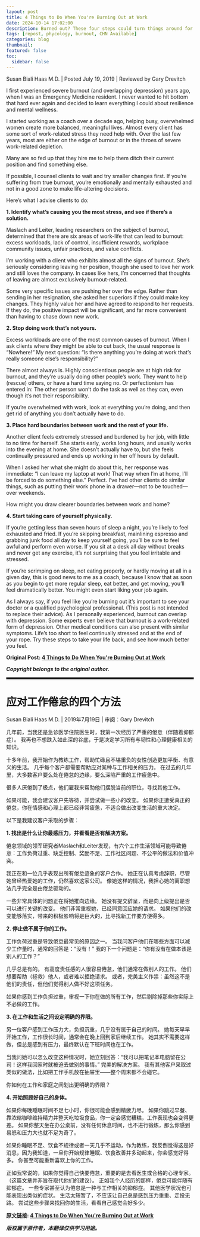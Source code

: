 ```yaml
---
layout: post
title: 4 Things to Do When You're Burning Out at Work
date: 2024-10-14 17:02:00
description: Burned out? These four steps could turn things around for you.
tags: [repost, phycology, burnout, CHN Available]
categories: blog
thumbnail:
featured: false
toc:
  sidebar: false
---
```


Susan Biali Haas M.D. \| Posted July 19, 2019 \| Reviewed by Gary Drevitch

I first experienced severe burnout (and overlapping depression) years ago, when I was an Emergency Medicine resident.
I never wanted to hit bottom that hard ever again and decided to learn everything I could about resilience and mental wellness.

I started working as a coach over a decade ago, helping busy, overwhelmed women create more balanced, meaningful lives.
Almost every client has some sort of work-related stress they need help with.
Over the last few years, most are either on the edge of burnout or in the throes of severe work-related depletion.

Many are so fed up that they hire me to help them ditch their current position and find something else.

If possible, I counsel clients to wait and try smaller changes first.
If you’re suffering from true burnout, you’re emotionally and mentally exhausted and not in a good zone to make life-altering decisions.

Here’s what I advise clients to do:

**1. Identify what’s causing you the most stress, and see if there’s a solution.**

Maslach and Leiter, leading researchers on the subject of burnout, determined that there are six areas of work-life that can lead to burnout: excess workloads, lack of control, insufficient rewards, workplace community issues, unfair practices, and value conflicts.

I’m working with a client who exhibits almost all the signs of burnout.
She’s seriously considering leaving her position, though she used to love her work and still loves the company.
In cases like hers, I’m concerned that thoughts of leaving are almost exclusively burnout-related.

Some very specific issues are pushing her over the edge.
Rather than sending in her resignation, she asked her superiors if they could make key changes.
They highly value her and have agreed to respond to her requests.
If they do, the positive impact will be significant, and far more convenient than having to chase down new work.

**2. Stop doing work that’s not yours.**

Excess workloads are one of the most common causes of burnout.
When I ask clients where they might be able to cut back, the usual response is “Nowhere!”
My next question: “Is there anything you’re doing at work that’s really someone else’s responsibility?”

There almost always is.
Highly conscientious people are at high risk for burnout, and they’re usually doing other people’s work.
They want to help (rescue) others, or have a hard time saying no.
Or perfectionism has entered in: The other person won’t do the task as well as they can, even though it’s not their responsibility.

If you’re overwhelmed with work, look at everything you’re doing, and then get rid of anything you don’t actually have to do.

**3. Place hard boundaries between work and the rest of your life.**

Another client feels extremely stressed and burdened by her job, with little to no time for herself.
She starts early, works long hours, and usually works into the evening at home.
She doesn’t actually have to, but she feels continually pressured and ends up working in her off hours by default.

When I asked her what she might do about this, her response was immediate: “I can leave my laptop at work! That way when I’m at home, I’ll be forced to do something else.”
Perfect.
I’ve had other clients do similar things, such as putting their work phone in a drawer—not to be touched—over weekends.

How might you draw clearer boundaries between work and home?

**4. Start taking care of yourself physically.**

If you’re getting less than seven hours of sleep a night, you’re likely to feel exhausted and fried.
If you’re skipping breakfast, mainlining espresso and grabbing junk food all day to keep yourself going, you’ll be sure to feel awful and perform even worse.
If you sit at a desk all day without breaks and never get any exercise, it’s not surprising that you feel irritable and stressed.

If you’re scrimping on sleep, not eating properly, or hardly moving at all in a given day, this is good news to me as a coach, because I know that as soon as you begin to get more regular sleep, eat better, and get moving, you’ll feel dramatically better.
You might even start liking your job again.

As I always say, if you feel like you’re burning out it’s important to see your doctor or a qualified psychological professional.
(This post is not intended to replace their advice).
As I personally experienced, burnout can overlap with depression.
Some experts even believe that burnout is a work-related form of depression.
Other medical conditions can also present with similar symptoms.
Life’s too short to feel continually stressed and at the end of your rope.
Try these steps to take your life back, and see how much better you feel.

**Original Post: [4 Things to Do When You're Burning Out at Work][link]**

**_Copyright belongs to the original author._**

<hr style="border: 2px solid;">

# 应对工作倦怠的四个方法

Susan Biali Haas M.D. \| 2019年7月19日 \| 审阅：Gary Drevitch

几年前，当我还是急诊医学住院医生时，我第一次经历了严重的倦怠（伴随着抑郁症）。
我再也不想跌入如此深的谷底，于是决定学习所有与韧性和心理健康相关的知识。

十多年前，我开始作为教练工作，帮助忙碌且不堪重负的女性创造更加平衡、有意义的生活。
几乎每个客户都需要帮助应对某种与工作相关的压力。
在过去的几年里，大多数客户要么处在倦怠的边缘，要么深陷严重的工作疲惫中。

很多人厌倦到了极点，他们雇我来帮助他们摆脱当前的职位，寻找其他工作。

如果可能，我会建议客户先等待，并尝试做一些小的改变。
如果你正遭受真正的倦怠，你在情感和心理上都已经非常疲惫，不适合做出改变生活的重大决定。

以下是我建议客户采取的步骤：

**1. 找出是什么让你最感压力，并看看是否有解决方案。**

倦怠领域的领军研究者Maslach和Leiter发现，有六个工作生活领域可能导致倦怠：工作负荷过重、缺乏控制、奖励不足、工作社区问题、不公平的做法和价值冲突。

我正在和一位几乎表现出所有倦怠迹象的客户合作。
她正在认真考虑辞职，尽管她曾经热爱她的工作，仍然喜欢这家公司。
像她这样的情况，我担心她的离职想法几乎完全是由倦怠驱动的。

一些非常具体的问题正在将她推向边缘。
她没有提交辞呈，而是向上级提出是否可以进行关键的改变。
他们非常重视她，已经同意回应她的请求。
如果他们的改变能够落实，带来的积极影响将是巨大的，比寻找新工作要方便得多。

**2. 停止做不属于你的工作。**

工作负荷过重是导致倦怠最常见的原因之一。
当我问客户他们在哪些方面可以减少工作量时，通常的回答是：“没有！”
我的下一个问题是：“你有没有在做本该是别人的工作？”

几乎总是有的。
有高度责任感的人很容易倦怠，他们通常在做别人的工作。
他们想要帮助（拯救）他人，或者难以拒绝请求。
或者，完美主义作祟：虽然这不是他们的责任，但他们觉得别人做不好这项任务。

如果你感到工作负担过重，审视一下你在做的所有工作，然后剔除掉那些你实际上不必做的工作。

**3. 在工作和生活之间设定明确的界限。**

另一位客户感到工作压力大，负担沉重，几乎没有属于自己的时间。
她每天早早开始工作，工作很长时间，通常会在晚上回到家后继续工作。
她其实不需要这样做，但总是感到有压力，最终默认在下班时间也在工作。

当我问她可以怎么改变这种情况时，她立刻回答：“我可以把笔记本电脑留在公司！这样我回家时就被迫去做别的事情。”
完美的解决方案。
我有其他客户采取过类似的做法，比如把工作手机放在抽屉里——整个周末都不会碰它。

你如何在工作和家庭之间划出更明确的界限？

**4. 开始照顾好自己的身体。**

如果你每晚睡眠时间不足七小时，你很可能会感到精疲力尽。
如果你跳过早餐、靠浓缩咖啡维持精力并整天吃垃圾食品，你一定会感觉糟糕，工作表现也会变得更差。
如果你整天坐在办公桌前，没有任何休息时间，也不进行锻炼，那么你感到易怒和压力大也就不足为奇了。

如果你睡眠不足、饮食不规律或者一天几乎不运动，作为教练，我反倒觉得这是好消息，因为我知道，一旦你开始规律睡眠、饮食改善并多动起来，你会感觉好得多。
你甚至可能重新喜欢上你的工作。

正如我常说的，如果你觉得自己快要倦怠，重要的是去看医生或合格的心理专家。
（这篇文章并非旨在取代他们的建议）。
正如我个人经历的那样，倦怠可能伴随有抑郁症。
一些专家甚至认为倦怠是一种与工作相关的抑郁症。
其他医学状况也可能表现出类似的症状。
生活太短暂了，不应该让自己总是感到压力重重、走投无路。
尝试这些步骤来找回你的生活，看看自己感觉会好多少。

**原文链接: [4 Things to Do When You're Burning Out at Work][link]**

**_版权属于原作者，本翻译仅供学习用途。_**

[link]: https://www.psychologytoday.com/us/blog/prescriptions-for-life/201907/4-things-to-do-when-youre-burning-out-at-work
